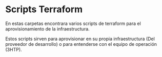 # Scripts Terraform

En estas carpetas encontrara varios scripts de terraform para el aprovisionamiento de la infraestructura.

Estos scripts sirven para aprovisionar en su propia infraestructura (Del proveedor de desarrollo) o para entenderse con el 
equipo de operaci&oacute;n (3HTP).